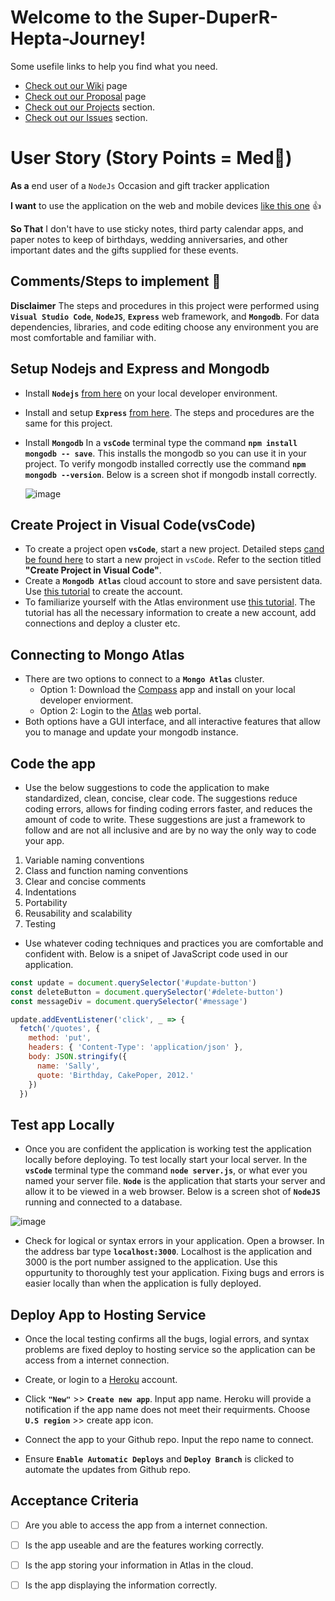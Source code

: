 # **Welcome to the Super-DuperR-Hepta-Journey!**
Some usefile links to help you find what you need.
- [Check out our Wiki](https://github.com/cheddarmonk/super-duper-hepta-journey/wiki) page
- [Check out our Proposal](https://github.com/cheddarmonk/super-duper-hepta-journey/blob/main/proposal.md) page
- [Check out our Projects](https://github.com/cheddarmonk/super-duper-hepta-journey/projects/1) section.
- [Check out our Issues](https://github.com/cheddarmonk/super-duper-hepta-journey/issues) section.

# User Story (Story Points = Med👕)
**As a** end user of a `NodeJs` Occasion and gift tracker application  

**I want** to use the application on the web and mobile devices [like this one](https://super-duper-hepta-journey.herokuapp.com/) 👍

**So That** I don't have to use sticky notes, third party calendar apps, and paper notes to keep of birthdays, wedding anniversaries, and other important dates and the gifts supplied for these events.

## Comments/Steps to implement 🥇
**Disclaimer**  The steps and procedures in this project were performed using **`Visual Studio Code`**, **`NodeJS`**, **`Express`** web framework, and **`Mongodb`**.  For data dependencies, libraries, and code editing choose any environment you are most comfortable and familiar with.

## Setup Nodejs and Express and Mongodb
- Install **`Nodejs`** [from here]( https://nodejs.org/en/download/) on your local developer environment.  
- Install and setup **`Express`** [from here]( https://github.com/04banshee/Dev-Training-Lab-ALPHA). The steps and procedures are the same for this project.
- Install **`Mongodb`**  In a **`vsCode`** terminal type the command **`npm install mongodb -- save`**.  This installs the mongodb so you can use it in your project.  To verify mongodb installed correctly use the command **`npm mongodb --version`**.  Below is a screen shot if mongodb install correctly.

    ![image](https://user-images.githubusercontent.com/54637063/140946556-e7f2b296-875a-4341-a17c-cac30d50457c.png)

## Create Project in Visual Code(vsCode)
- To create a project open **`vsCode`**, start a new project.  Detailed steps [cand be found here]( https://github.com/04banshee/Dev-Training-Lab-ALPHA) to start a new project in `vsCode`.  Refer to the section titled **"Create Project in Visual Code"**.
- Create a **`Mongodb Atlas`** cloud account to store and save persistent data.  Use [this tutorial]( https://docs.atlas.mongodb.com/tutorial/create-atlas-account/) to create the account. 
- To familiarize yourself with the Atlas environment use [this tutorial]( https://docs.atlas.mongodb.com/getting-started/).  The tutorial has all the necessary information to create a new account, add connections and deploy a cluster etc.  

## Connecting to Mongo Atlas
- There are two options to connect to a **`Mongo Atlas`** cluster. 
    - Option 1:  Download the [Compass]( https://www.mongodb.com/products/compass) app and install on your local developer enviorment. 
    - Option 2:  Login to the [Atlas]( https://www.mongodb.com/cloud/atlas/lp/try2?utm_source=bing&utm_campaign=mdb_bs_americas_united_states_search_core_brand_atlas_desktop&utm_term=atlas%20mongodb&utm_medium=cpc_paid_search&utm_ad=e&utm_ad_campaign_id=415204521&msclkid=33b4ee957331158595db8f1ff0349636) web portal.  
- Both options have a GUI interface, and all interactive features that allow you to manage and update your mongodb instance.

## Code the app
- Use the below suggestions to code the application to make standardized, clean, concise, clear code.  The suggestions reduce coding errors, allows for finding coding errors faster, and reduces the amount of code to write.  These suggestions are just a framework to follow and are not all inclusive and are by no way the only way to code your app. 
1. Variable naming conventions
1. Class and function naming conventions
1. Clear and concise comments
1. Indentations
1. Portability
1. Reusability and scalability
1. Testing
- Use whatever coding techniques and practices you are comfortable and confident with.  Below is a snipet of JavaScript code used in our application.

```JavaScript
const update = document.querySelector('#update-button')
const deleteButton = document.querySelector('#delete-button')
const messageDiv = document.querySelector('#message')

update.addEventListener('click', _ => {
  fetch('/quotes', {
    method: 'put',
    headers: { 'Content-Type': 'application/json' },
    body: JSON.stringify({
      name: 'Sally',
      quote: 'Birthday, CakePoper, 2012.'
    })
  })
  ```

## Test app Locally
- Once you are confident the application is working test the application locally before deploying.  To test locally start your local server.  In the **`vsCode`** terminal type the command **`node server.js`**, or what ever you named your server file.  **`Node`** is the application that starts your server and allow it to be viewed in a web browser.  Below is a screen shot of **`NodeJS`** running and connected to a database.

![image](https://user-images.githubusercontent.com/54637063/140949455-dff9d14f-a671-4146-84c7-9381f2f22995.png)

- Check for logical or syntax errors in your application.  Open a browser.  In the address bar type **`localhost:3000`**.  Localhost is the application and 3000 is the port number assigned to the application.   Use this oppurtunity to thoroughly test your application.  Fixing bugs and errors is easier locally than when the application is fully deployed.

## Deploy App to Hosting Service
- Once the local testing confirms all the bugs, logial errors, and syntax problems are fixed deploy to hosting service so the application can be access from a internet connection.

- Create, or login to a [Heroku](https://id.heroku.com/login) account.
- Click **`"New"`** >> **`Create new app`**.  Input app name.  Heroku will provide a notification if the app name does not meet their requirments.  Choose **`U.S region`** >> create app icon.
- Connect the app to your Github repo.  Input the repo name to connect.
- Ensure **`Enable Automatic Deploys`** and **`Deploy Branch`** is clicked to automate the updates from Github repo.

## Acceptance Criteria 
- [ ] Are you able to access the app from a internet connection.
- [ ] Is the app useable and are the features working correctly.
- [ ] Is the app storing your information in Atlas in the cloud.
- [ ] Is the app displaying the information correctly.


